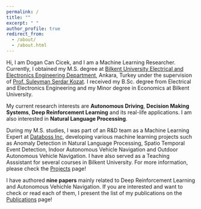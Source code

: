 ```yaml
---
permalink: /
title: ""
excerpt: " "
author_profile: true
redirect_from: 
  - /about/
  - /about.html
---
```


Hi, I am Dogan Can Cicek, and I am a Machine Learning Researcher. Currently, I obtained my M.S. degree at [Bilkent University Electrical and Electronics Engineering Department](https://ee.bilkent.edu.tr/en/), Ankara, Turkey under the supervision of [Prof. Suleyman Serdar Kozat](http://www.ee.bilkent.edu.tr/~kozat/). I received my B.Sc. degree from Electrical and Electronics Engineering and my Minor degree in Economics at Bilkent University. 

My current research interests are **Autonomous Driving**, **Decision Making Systems**, **Deep Reinforcement Learning** and its real-life applications. I am also interested in **Natural Language Processing**.

During my M.S. studies, I was part of an R&D team as a Machine Learning Expert at [Databoss Inc](http://data-boss.com.tr), developing various machine learning projects such as Anomaly Detection in Natural Language Processing, Spatio Temporal Event Detection, Indoor Autonomous Vehicle Navigation and Outdoor Autonomous Vehicle Navigation. I have also served as a Teaching Asssistant for several courses in Bilkent University. For more information, please check the [Projects](/projects/) page!

I have authored **nine papers** mainly related to Deep Reinforcement Learning and Autonomous Vehichle Navigation. If you are interested and want to check or read each of them, I present the list of my publications on the [Publications](/publications/) page!


